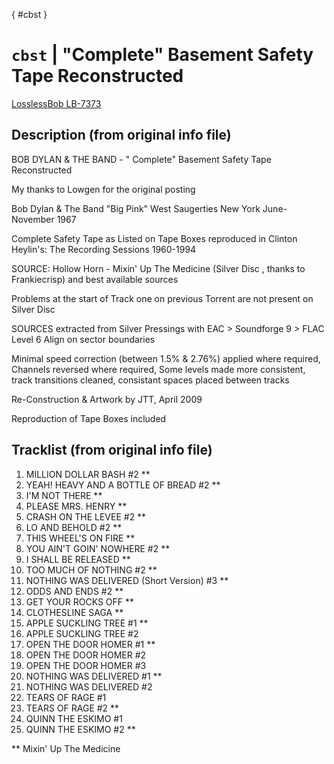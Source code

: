 [](){ #cbst }
# `cbst` | "Complete" Basement Safety Tape Reconstructed

[LosslessBob LB-7373](http://www.losslessbob.wonderingwhattochoose.com/detail/LB-07373.html)

## Description (from original info file)
BOB DYLAN & THE BAND - " Complete" Basement Safety Tape Reconstructed

My thanks to Lowgen for the original posting

Bob Dylan & The Band
"Big Pink"
West Saugerties
New York
June-November 1967

Complete Safety Tape as Listed on Tape Boxes reproduced in Clinton Heylin's: The Recording
Sessions 1960-1994

SOURCE: Hollow Horn - Mixin' Up The Medicine (Silver Disc , thanks to Frankiecrisp) and
best available sources

Problems at the start of Track one on previous Torrent are not present on Silver Disc

SOURCES extracted from Silver Pressings with EAC > Soundforge 9 > FLAC Level 6 Align on sector boundaries

Minimal speed correction (between 1.5% & 2.76%) applied where required, Channels reversed where required, Some levels made more consistent, track transitions cleaned, consistant spaces placed between tracks

Re-Construction & Artwork by JTT, April 2009

Reproduction of Tape Boxes included

## Tracklist (from original info file)

01. MILLION DOLLAR BASH #2 **
02. YEAH! HEAVY AND A BOTTLE OF BREAD #2 **
03. I'M NOT THERE **
04. PLEASE MRS. HENRY **
05. CRASH ON THE LEVEE #2 **
06. LO AND BEHOLD #2 **
07. THIS WHEEL'S ON FIRE **
08. YOU AIN'T GOIN' NOWHERE #2 **
09. I SHALL BE RELEASED **
10. TOO MUCH OF NOTHING #2 **
11. NOTHING WAS DELIVERED (Short Version) #3 **
12. ODDS AND ENDS #2 **
13. GET YOUR ROCKS OFF **
14. CLOTHESLINE SAGA **
15. APPLE SUCKLING TREE #1 **
16. APPLE SUCKLING TREE #2
17. OPEN THE DOOR HOMER #1 **
18. OPEN THE DOOR HOMER #2
19. OPEN THE DOOR HOMER #3
20. NOTHING WAS DELIVERED #1 **
21. NOTHING WAS DELIVERED #2
22. TEARS OF RAGE #1
23. TEARS OF RAGE #2 **
24. QUINN THE ESKIMO #1
25. QUINN THE ESKIMO #2 **

** Mixin' Up The Medicine
